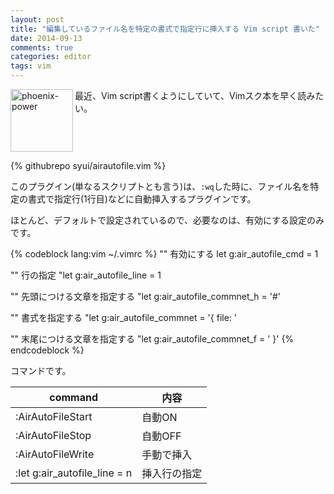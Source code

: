 ```yaml
---
layout: post
title: "編集しているファイル名を特定の書式で指定行に挿入する Vim script 書いた"
date: 2014-09-13
comments: true
categories: editor
tags: vim
---
```

<img src="{{ root_url }}/images/more.png" alt="phoenix-power" align="left" width="100" height="100">最近、Vim script書くようにしていて、Vimスク本を早く読みたい。<!--more--><br clear="all">

{% githubrepo syui/airautofile.vim %}

このプラグイン(単なるスクリプトとも言う)は、`:wq`した時に、ファイル名を特定の書式で指定行(1行目)などに自動挿入するプラグインです。

ほとんど、デフォルトで設定されているので、必要なのは、有効にする設定のみです。

{% codeblock lang:vim ~/.vimrc %}
"" 有効にする
let g:air_autofile_cmd = 1

"" 行の指定
"let g:air_autofile_line = 1

"" 先頭につける文章を指定する
"let g:air_autofile_commnet_h = '#'

"" 書式を指定する
"let g:air_autofile_commnet = '{ file: '

"" 末尾につける文章を指定する
"let g:air_autofile_commnet_f = ' }'
{% endcodeblock %}

コマンドです。

| command | 内容 |
| --- | --- |
| :AirAutoFileStart | 自動ON
| :AirAutoFileStop | 自動OFF
| :AirAutoFileWrite | 手動で挿入
| :let g:air_autofile_line = n | 挿入行の指定

